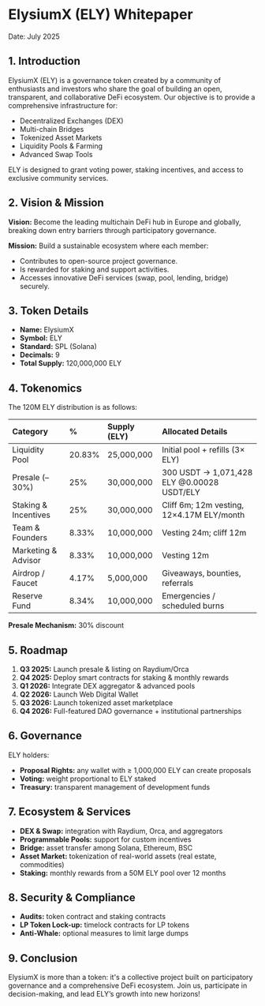# ElysiumX (ELY) Whitepaper
Date: July 2025

## 1. Introduction
ElysiumX (ELY) is a governance token created by a community of enthusiasts and investors who share the goal of building an open, transparent, and collaborative DeFi ecosystem. Our objective is to provide a comprehensive infrastructure for:

- Decentralized Exchanges (DEX)
- Multi-chain Bridges
- Tokenized Asset Markets
- Liquidity Pools & Farming
- Advanced Swap Tools

ELY is designed to grant voting power, staking incentives, and access to exclusive community services.

## 2. Vision & Mission
**Vision:** Become the leading multichain DeFi hub in Europe and globally, breaking down entry barriers through participatory governance.

**Mission:** Build a sustainable ecosystem where each member:

- Contributes to open-source project governance.
- Is rewarded for staking and support activities.
- Accesses innovative DeFi services (swap, pool, lending, bridge) securely.

## 3. Token Details
- **Name:** ElysiumX
- **Symbol:** ELY
- **Standard:** SPL (Solana)
- **Decimals:** 9
- **Total Supply:** 120,000,000 ELY

## 4. Tokenomics
The 120M ELY distribution is as follows:

| Category          | %      | Supply (ELY) | Allocated Details                                   |
| :---------------- | :----- | :----------- | :-------------------------------------------------- |
| Liquidity Pool    | 20.83% | 25,000,000   | Initial pool + refills (3× ELY)                     |
| Presale (–30%)    | 25%    | 30,000,000   | 300 USDT → 1,071,428 ELY @0.00028 USDT/ELY          |
| Staking & Incentives | 25%    | 30,000,000   | Cliff 6m; 12m vesting, 12×4.17M ELY/month           |
| Team & Founders   | 8.33%  | 10,000,000   | Vesting 24m; cliff 12m                              |
| Marketing & Advisor | 8.33%  | 10,000,000   | Vesting 12m                                         |
| Airdrop / Faucet  | 4.17%  | 5,000,000    | Giveaways, bounties, referrals                      |
| Reserve Fund      | 8.34%  | 10,000,000   | Emergencies / scheduled burns                       |

**Presale Mechanism:** 30% discount

## 5. Roadmap
1.  **Q3 2025:** Launch presale & listing on Raydium/Orca
2.  **Q4 2025:** Deploy smart contracts for staking & monthly rewards
3.  **Q1 2026:** Integrate DEX aggregator & advanced pools
4.  **Q2 2026:** Launch Web Digital Wallet
5.  **Q3 2026:** Launch tokenized asset marketplace
6.  **Q4 2026:** Full-featured DAO governance + institutional partnerships

## 6. Governance
ELY holders:

- **Proposal Rights:** any wallet with ≥ 1,000,000 ELY can create proposals
- **Voting:** weight proportional to ELY staked
- **Treasury:** transparent management of development funds

## 7. Ecosystem & Services
- **DEX & Swap:** integration with Raydium, Orca, and aggregators
- **Programmable Pools:** support for custom incentives
- **Bridge:** asset transfer among Solana, Ethereum, BSC
- **Asset Market:** tokenization of real-world assets (real estate, commodities)
- **Staking:** monthly rewards from a 50M ELY pool over 12 months

## 8. Security & Compliance
- **Audits:** token contract and staking contracts
- **LP Token Lock-up:** timelock contracts for LP tokens
- **Anti-Whale:** optional measures to limit large dumps

## 9. Conclusion
ElysiumX is more than a token: it's a collective project built on participatory governance and a comprehensive DeFi ecosystem. Join us, participate in decision-making, and lead ELY’s growth into new horizons!

